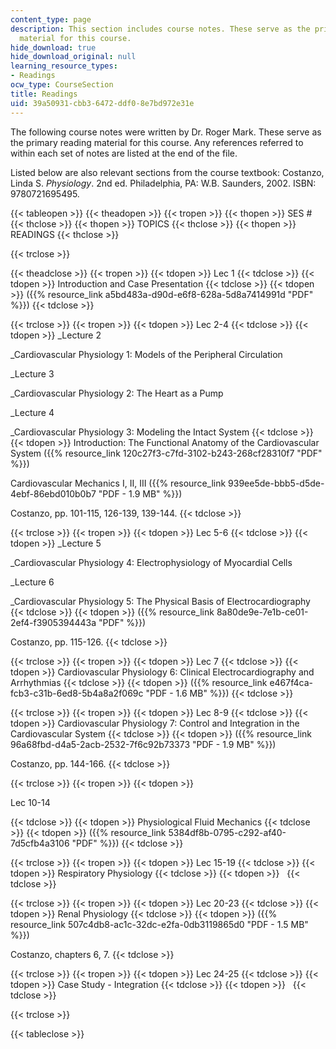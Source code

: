 ```yaml
---
content_type: page
description: This section includes course notes. These serve as the primary reading
  material for this course.
hide_download: true
hide_download_original: null
learning_resource_types:
- Readings
ocw_type: CourseSection
title: Readings
uid: 39a50931-cbb3-6472-ddf0-8e7bd972e31e
---
```


The following course notes were written by Dr. Roger Mark. These serve as the primary reading material for this course. Any references referred to within each set of notes are listed at the end of the file.

Listed below are also relevant sections from the course textbook: Costanzo, Linda S. _Physiology_. 2nd ed. Philadelphia, PA: W.B. Saunders, 2002. ISBN: 9780721695495.

{{< tableopen >}}
{{< theadopen >}}
{{< tropen >}}
{{< thopen >}}
SES #
{{< thclose >}}
{{< thopen >}}
TOPICS
{{< thclose >}}
{{< thopen >}}
READINGS
{{< thclose >}}

{{< trclose >}}

{{< theadclose >}}
{{< tropen >}}
{{< tdopen >}}
Lec 1
{{< tdclose >}}
{{< tdopen >}}
Introduction and Case Presentation
{{< tdclose >}}
{{< tdopen >}}
({{% resource_link a5bd483a-d90d-e6f8-628a-5d8a7414991d "PDF" %}})
{{< tdclose >}}

{{< trclose >}}
{{< tropen >}}
{{< tdopen >}}
Lec 2-4
{{< tdclose >}}
{{< tdopen >}}
_Lecture 2  
  
_Cardiovascular Physiology 1: Models of the Peripheral Circulation  
  
_Lecture 3  
  
_Cardiovascular Physiology 2: The Heart as a Pump  
  
_Lecture 4  
  
_Cardiovascular Physiology 3: Modeling the Intact System
{{< tdclose >}}
{{< tdopen >}}
Introduction: The Functional Anatomy of the Cardiovascular System ({{% resource_link 120c27f3-c7fd-3102-b243-268cf28310f7 "PDF" %}})  
  
Cardiovascular Mechanics I, II, III ({{% resource_link 939ee5de-bbb5-d5de-4ebf-86ebd010b0b7 "PDF - 1.9 MB" %}})  
  
Costanzo, pp. 101-115, 126-139, 139-144.
{{< tdclose >}}

{{< trclose >}}
{{< tropen >}}
{{< tdopen >}}
Lec 5-6
{{< tdclose >}}
{{< tdopen >}}
_Lecture 5  
  
_Cardiovascular Physiology 4: Electrophysiology of Myocardial Cells  
  
_Lecture 6  
  
_Cardiovascular Physiology 5: The Physical Basis of Electrocardiography
{{< tdclose >}}
{{< tdopen >}}
({{% resource_link 8a80de9e-7e1b-ce01-2ef4-f3905394443a "PDF" %}})  
  
Costanzo, pp. 115-126.
{{< tdclose >}}

{{< trclose >}}
{{< tropen >}}
{{< tdopen >}}
Lec 7
{{< tdclose >}}
{{< tdopen >}}
Cardiovascular Physiology 6: Clinical Electrocardiography and Arrhythmias
{{< tdclose >}}
{{< tdopen >}}
({{% resource_link e467f4ca-fcb3-c31b-6ed8-5b4a8a2f069c "PDF - 1.6 MB" %}})
{{< tdclose >}}

{{< trclose >}}
{{< tropen >}}
{{< tdopen >}}
Lec 8-9
{{< tdclose >}}
{{< tdopen >}}
Cardiovascular Physiology 7: Control and Integration in the Cardiovascular System
{{< tdclose >}}
{{< tdopen >}}
({{% resource_link 96a68fbd-d4a5-2acb-2532-7f6c92b73373 "PDF - 1.9 MB" %}})  
  
Costanzo, pp. 144-166.
{{< tdclose >}}

{{< trclose >}}
{{< tropen >}}
{{< tdopen >}}


Lec 10-14


{{< tdclose >}}
{{< tdopen >}}
Physiological Fluid Mechanics
{{< tdclose >}}
{{< tdopen >}}
({{% resource_link 5384df8b-0795-c292-af40-7d5cfb4a3106 "PDF" %}})
{{< tdclose >}}

{{< trclose >}}
{{< tropen >}}
{{< tdopen >}}
Lec 15-19
{{< tdclose >}}
{{< tdopen >}}
Respiratory Physiology
{{< tdclose >}}
{{< tdopen >}}
 
{{< tdclose >}}

{{< trclose >}}
{{< tropen >}}
{{< tdopen >}}
Lec 20-23
{{< tdclose >}}
{{< tdopen >}}
Renal Physiology
{{< tdclose >}}
{{< tdopen >}}
({{% resource_link 507c4db8-ac1c-32dc-e2fa-0db3119865d0 "PDF - 1.5 MB" %}})  
  
Costanzo, chapters 6, 7.
{{< tdclose >}}

{{< trclose >}}
{{< tropen >}}
{{< tdopen >}}
Lec 24-25
{{< tdclose >}}
{{< tdopen >}}
Case Study - Integration
{{< tdclose >}}
{{< tdopen >}}
 
{{< tdclose >}}

{{< trclose >}}

{{< tableclose >}}